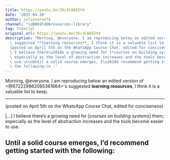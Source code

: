 ```yaml
---
title: https://youtu.be/3Xc3CA655Y4
date: '2025-04-20'
author: julioverne74
channel: "\U0001F4D6resources-library"
tag: Tutorial
original_url: https://youtu.be/3Xc3CA655Y4
description: "Morning, @everyone. I am reproducing below an edited version of <@672229862085361664>'s\
  \ suggested **learning resources**, I think it is a valuable list to keep.\n\n-------------\n\
  (posted on April 5th on the WhatsApp Course Chat, edited for conciseness)\n\n[...]\
  \ I believe there\u2019s a growing need for [*courses on building systems*] them;\
  \ especially as the level of abstraction increases and the tools become easier to\
  \ use.\n\nUntil a solid course emerges, I\u2019d recommend getting started with\
  \ the following:\n -"
---
```


Morning, @everyone. I am reproducing below an edited version of <@672229862085361664>'s suggested **learning resources**, I think it is a valuable list to keep.

-------------
(posted on April 5th on the WhatsApp Course Chat, edited for conciseness)

[...] I believe there’s a growing need for [*courses on building systems*] them; especially as the level of abstraction increases and the tools become easier to use.

Until a solid course emerges, I’d recommend getting started with the following:
 -